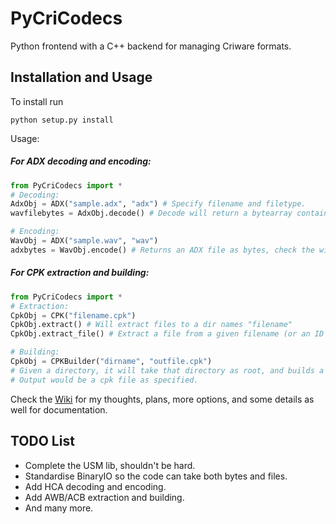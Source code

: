 # PyCriCodecs
Python frontend with a C++ backend for managing Criware formats.
## Installation and Usage
To install run
```
python setup.py install
```

Usage:
##### For ADX decoding and encoding:
```python
from PyCriCodecs import *
# Decoding:
AdxObj = ADX("sample.adx", "adx") # Specify filename and filetype.
wavfilebytes = AdxObj.decode() # Decode will return a bytearray containing decoded ADX data as a wav file.

# Encoding:
WavObj = ADX("sample.wav", "wav")
adxbytes = WavObj.encode() # Returns an ADX file as bytes, check the wiki for more options.
```
##### For CPK extraction and building:
```python
from PyCriCodecs import *
# Extraction:
CpkObj = CPK("filename.cpk")
CpkObj.extract() # Will extract files to a dir names "filename"
CpkObj.extract_file() # Extract a file from a given filename (or an ID for CPKMode 1)

# Building:
CpkObj = CPKBuilder("dirname", "outfile.cpk") 
# Given a directory, it will take that directory as root, and builds a CPK for the directories and files inside.
# Output would be a cpk file as specified.
```

Check the [Wiki](https://github.com/LittleChungi/PyCriCodecs/wiki) for my thoughts, plans, more options, and some details as well for documentation.

## TODO List
- Complete the USM lib, shouldn't be hard.
- Standardise BinaryIO so the code can take both bytes and files.
- Add HCA decoding and encoding.
- Add AWB/ACB extraction and building.
- And many more.
